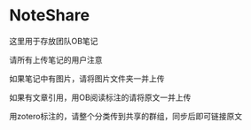 # NoteShare
这里用于存放团队OB笔记

请所有上传笔记的用户注意

如果笔记中有图片，请将图片文件夹一并上传

如果有文章引用，用OB阅读标注的请将原文一并上传

用zotero标注的，请整个分类传到共享的群组，同步后即可链接原文
